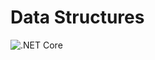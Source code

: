 # Data Structures

![.NET Core](https://github.com/pavankoppineni/data_structures/workflows/.NET%20Core/badge.svg)
